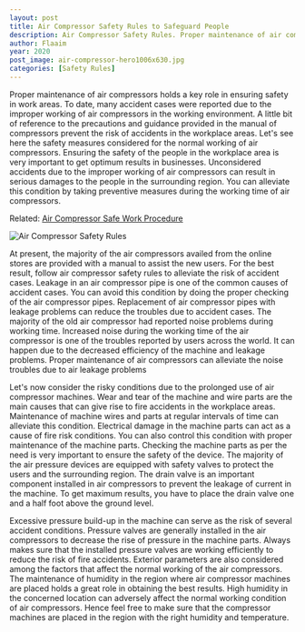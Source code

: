 ```yaml
---
layout: post
title: Air Compressor Safety Rules to Safeguard People
description: Air Compressor Safety Rules. Proper maintenance of air compressors holds a key role in ensuring safety in work areas.
author: Flaaim
year: 2020
post_image: air-compressor-hero1006x630.jpg 
categories: [Safety Rules]
---
```



Proper maintenance of air compressors holds a key role in ensuring safety in work areas. To date, many accident cases were reported due to the improper working of air compressors in the working environment. A little bit of reference to the precautions and guidance provided in the manual of compressors prevent the risk of accidents in the workplace areas. Let's see here the safety measures considered for the normal working of air compressors. Ensuring the safety of the people in the workplace area is very important to get optimum results in businesses. Unconsidered accidents due to the improper working of air compressors can result in serious damages to the people in the surrounding region. You can alleviate this condition by taking preventive measures during the working time of air compressors.

Related: [Air Compressor Safe Work Procedure](https://safetyworkblog.com/templates/safe%20work%20procedure/2020/11/06/air-compressor-safe-work-procedure)

![Air Compressor Safety Rules](https://safetyworkblog.com/assets/air-compressor-hero1006x630.jpg)

At present, the majority of the air compressors availed from the online stores are provided with a manual to assist the new users. For the best result, follow air compressor safety rules to alleviate the risk of accident cases. Leakage in an air compressor pipe is one of the common causes of accident cases. You can avoid this condition by doing the proper checking of the air compressor pipes. Replacement of air compressor pipes with leakage problems can reduce the troubles due to accident cases. The majority of the old air compressor had reported noise problems during working time. Increased noise during the working time of the air compressor is one of the troubles reported by users across the world. It can happen due to the decreased efficiency of the machine and leakage problems. Proper maintenance of air compressors can alleviate the noise troubles due to air leakage problems


Let's now consider the risky conditions due to the prolonged use of air compressor machines. Wear and tear of the machine and wire parts are the main causes that can give rise to fire accidents in the workplace areas. Maintenance of machine wires and parts at regular intervals of time can alleviate this condition. Electrical damage in the machine parts can act as a cause of fire risk conditions. You can also control this condition with proper maintenance of the machine parts. Checking the machine parts as per the need is very important to ensure the safety of the device. The majority of the air pressure devices are equipped with safety valves to protect the users and the surrounding region. The drain valve is an important component installed in air compressors to prevent the leakage of current in the machine. To get maximum results, you have to place the drain valve one and a half foot above the ground level. 


Excessive pressure build-up in the machine can serve as the risk of several accident conditions. Pressure valves are generally installed in the air compressors to decrease the rise of pressure in the machine parts. Always makes sure that the installed pressure valves are working efficiently to reduce the risk of fire accidents. Exterior parameters are also considered among the factors that affect the normal working of the air compressors. The maintenance of humidity in the region where air compressor machines are placed holds a great role in obtaining the best results. High humidity in the concerned location can adversely affect the normal working condition of air compressors. Hence feel free to make sure that the compressor machines are placed in the region with the right humidity and temperature. 

